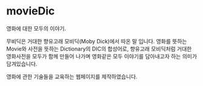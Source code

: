 # movieDic

영화에 대한
모두의 이야기.

무비딕은 거대한 향유고래 모비딕(Moby Dick)에서 따온 말 입니다.
영화를 뜻하는 Movie와 사전을 뜻하는 Dictionary의 DIC의 합성어로,
향유고래 모비딕처럼 거대한 영화사전을 모두가 함께 만들어 나가며
영화같은 모두 이야기를 담아내고자 하는 의미가 담겨있습니다.

영화에 관한 기술들을 교육하는 웹페이지를 제작하였습니다.
